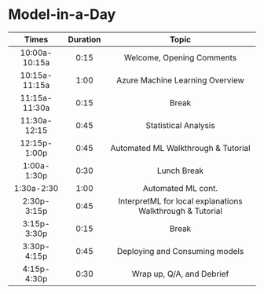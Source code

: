 # Model-in-a-Day

| Times | Duration | Topic |
|:----: | :-------:| :----:|
|10:00a-10:15a|0:15|Welcome, Opening Comments|
|10:15a-11:15a|1:00|Azure Machine Learning Overview|
|11:15a-11:30a |0:15|Break|
|11:30a-12:15|0:45| Statistical Analysis|
|12:15p-1:00p|0:45|Automated ML Walkthrough & Tutorial|
|1:00a-1:30p|0:30|Lunch Break|
|1:30a-2:30|1:00| Automated ML cont.|
|2:30p-3:15p|0:45|InterpretML for local explanations Walkthrough & Tutorial|
|3:15p-3:30p|0:15|Break|
|3:30p-4:15p|0:45|Deploying and Consuming models|
|4:15p-4:30p|0:30|Wrap up, Q/A, and Debrief|







